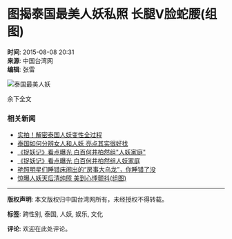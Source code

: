 # 图揭泰国最美人妖私照 长腿V脸蛇腰(组图)

**时间**: 2015-08-08 20:31  
**来源**: 中国台湾网  
**编辑**: 张雷  

![泰国最美人妖](./W020150808740855661258.jpg)

余下全文

### 相关新闻

- [实拍！解密泰国人妖变性全过程](http://www.cnr.cn/jy/list/20150801/t20150801_519386589.shtml)
- [泰国如何分辨女人和人妖 亮点其实很好找](http://www.cnr.cn/ent/tpgd/20150720/t20150720_519254891.shtml)
- [《捉妖记》看点曝光 白百何井柏然组"人妖家庭"](http://www.cnr.cn/ent/list/20150716/t20150716_519232686.shtml)
- [《捉妖记》看点曝光 白百何井柏然组人妖家庭](http://www.cnr.cn/ent/list/20150716/t20150716_519229488.shtml)
- [艳照明星们睡错床闹出的“房事大乌龙”，你睡错了没](http://www.cnr.cn/ent/list/20150710/t20150710_519151408.shtml)
- [惊曝人妖天后清纯照 美到心悸颤抖(组图)](http://www.cnr.cn/ent/list/20150708/t20150708_519115987.shtml)

--- 

**版权声明**: 本文版权归中国台湾网所有，未经授权不得转载。 

**标签**: 跨性别, 泰国, 人妖, 娱乐, 文化

**评论**: 欢迎在此处评论。